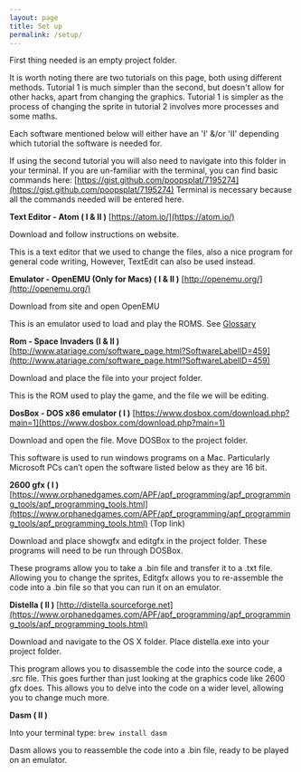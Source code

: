 ```yaml
---
layout: page
title: Set up
permalink: /setup/
---
```


First thing needed is an empty project folder.

It is worth noting there are two tutorials on this page, both using different methods. Tutorial 1 is much simpler than the second, but doesn't allow for other hacks, apart from changing the graphics. Tutorial 1 is simpler as the process of changing the sprite in tutorial 2 involves more processes and some maths.


Each software mentioned below will either have an 'I' &/or 'II' depending which tutorial the software is needed for.

If using the second tutorial you will also need to navigate into this folder in your terminal. If you are un-familiar with the terminal, you can find basic commands here: [https://gist.github.com/poopsplat/7195274](https://gist.github.com/poopsplat/7195274)
Terminal is necessary because all the commands needed will be entered here.




**Text Editor - Atom ( I & II )**
	[https://atom.io/](https://atom.io/)

Download and follow instructions on website.

This is a text editor that we used to change the files, also a nice program for general code writing, However, TextEdit can also be used instead.

**Emulator - OpenEMU (Only for Macs) ( I & II )**
	[http://openemu.org/](http://openemu.org/)

Download from site and open OpenEMU

This is an emulator used to load and play the ROMS. See [Glossary](http://localhost:4000/glossary/)

**Rom - Space Invaders  (I & II )**
	[http://www.atariage.com/software_page.html?SoftwareLabelID=459](http://www.atariage.com/software_page.html?SoftwareLabelID=459)

Download and place the file into your project folder.

This is the ROM used to play the game, and the file we will be editing.

**DosBox - DOS x86 emulator ( I )**
	[https://www.dosbox.com/download.php?main=1](https://www.dosbox.com/download.php?main=1)

Download and open the file. Move DOSBox to the project folder.

This software is used to run windows programs on a Mac. Particularly Microsoft PCs can’t open the software listed below as they are 16 bit.

**2600 gfx ( I )**
	[https://www.orphanedgames.com/APF/apf_programming/apf_programming_tools/apf_programming_tools.html](https://www.orphanedgames.com/APF/apf_programming/apf_programming_tools/apf_programming_tools.html) (Top link)

Download and place showgfx and editgfx in the project folder. These programs will need to be run through DOSBox.

These programs allow you to take a .bin file and transfer it to a .txt file. Allowing you to change the sprites, Editgfx allows you to re-assemble the code into a .bin file so that you can run it on an emulator.

**Distella ( II )**
	[http://distella.sourceforge.net](https://www.orphanedgames.com/APF/apf_programming/apf_programming_tools/apf_programming_tools.html)

Download and navigate to the OS X folder. Place distella.exe into your project folder.

This program allows you to disassemble the code into the source code, a .src file. This goes further than just looking at the graphics code like 2600 gfx does. This allows you to delve into the code on a wider level, allowing you to change much more.

**Dasm ( II )**

Into your terminal type: `brew install dasm`

Dasm allows you to reassemble the code into a .bin file, ready to be played on an emulator.
